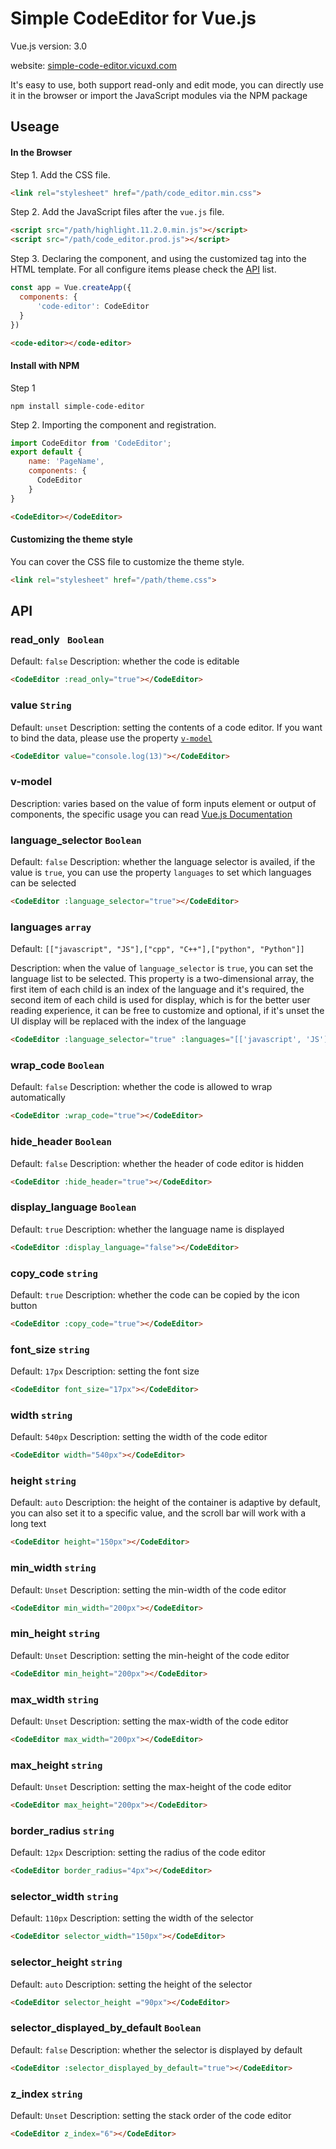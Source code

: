 # Simple CodeEditor for Vue.js



Vue.js version: 3.0

website: [simple-code-editor.vicuxd.com](simple-code-editor.vicuxd.com)

It's easy to use, both support read-only and edit mode, you can directly use it in the browser or import the JavaScript modules via the NPM package



## Useage

#### In the Browser

Step 1. Add the CSS file.

```html
<link rel="stylesheet" href="/path/code_editor.min.css">
```

Step 2. Add the JavaScript files after the `vue.js` file.

```html
<script src="/path/highlight.11.2.0.min.js"></script>
<script src="/path/code_editor.prod.js"></script>
```

Step 3. Declaring the component, and using the customized tag into the HTML template. For all configure items please check the [API](#api) list.

```javascript
const app = Vue.createApp({
  components: {
      'code-editor': CodeEditor
  }
})
```
```html
<code-editor></code-editor>
```



#### Install with NPM

Step 1

```shell
npm install simple-code-editor
```
Step 2. Importing the component and registration.
```javascript
import CodeEditor from 'CodeEditor';
export default {
    name: 'PageName',
    components: {
      CodeEditor
    }
}
```
```html
<CodeEditor></CodeEditor>
```



#### Customizing the theme style

You can cover the CSS file to customize the theme style.

```html
<link rel="stylesheet" href="/path/theme.css">
```



## API

### read_only ` Boolean`
Default:  `false`
Description: whether the code is editable

```html
<CodeEditor :read_only="true"></CodeEditor>
```



### value `String`

Default:  `unset`
Description: setting the contents of a code editor. If you want to bind the data, please use the property [`v-model`](#v-model)

```html
<CodeEditor value="console.log(13)"></CodeEditor>
```



### v-model

Description: varies based on the value of form inputs element or output of components, the specific usage you can read [Vue.js Documentation](https://v3.vuejs.org/api/directives.html#v-model)



### language_selector `Boolean`

Default:  `false`
Description: whether the language selector is availed, if the value is `true`, you can use the property `languages` to set which languages can be selected

```html
<CodeEditor :language_selector="true"></CodeEditor>
```





### languages `array`

Default: `[["javascript", "JS"],["cpp", "C++"],["python", "Python"]]`

Description: when the value of `language_selector` is `true`, you can set the language list to be selected. This property is a two-dimensional array, the first item of each child is an index of the language and it's required, the second item of each child is used for display, which is for the better user reading experience, it can be free to customize and optional, if it's unset the UI display will be replaced with the index of the language

```html
<CodeEditor :language_selector="true" :languages="[['javascript', 'JS'],['python', 'Python']]"></CodeEditor>
```



### wrap_code  `Boolean`

Default:  `false`
Description: whether the code is allowed to wrap automatically

```html
<CodeEditor :wrap_code="true"></CodeEditor>
```



### hide_header  `Boolean`

Default:  `false`
Description: whether the header of code editor is hidden

```html
<CodeEditor :hide_header="true"></CodeEditor>
```



### display_language  `Boolean`

Default:  `true`
Description: whether the language name is displayed

```html
<CodeEditor :display_language="false"></CodeEditor>
```



### copy_code  `string`

Default:  `true`
Description: whether the code can be copied by the icon button

```html
<CodeEditor :copy_code="true"></CodeEditor>
```



### font_size  `string`

Default:  `17px`
Description: setting the font size

```html
<CodeEditor font_size="17px"></CodeEditor>
```



### width  `string`

Default:  `540px`
Description: setting the width of the code editor

```html
<CodeEditor width="540px"></CodeEditor>
```



### height  `string`

Default:  `auto`
Description: the height of the container is adaptive by default, you can also set it to a specific value, and the scroll bar will work with a long text

```html
<CodeEditor height="150px"></CodeEditor>
```



### min_width  `string`

Default:  `Unset`
Description: setting the min-width of the code editor

```html
<CodeEditor min_width="200px"></CodeEditor>
```



### min_height  `string`

Default:  `Unset`
Description: setting the min-height of the code editor

```html
<CodeEditor min_height="200px"></CodeEditor>
```



### max_width  `string`

Default:  `Unset`
Description: setting the max-width of the code editor

```html
<CodeEditor max_width="200px"></CodeEditor>
```



### max_height  `string`

Default:  `Unset`
Description: setting the max-height of the code editor

```html
<CodeEditor max_height="200px"></CodeEditor>
```



### border_radius  `string`

Default:  `12px`
Description: setting the radius of the code editor

```html
<CodeEditor border_radius="4px"></CodeEditor>
```



### selector_width  `string`

Default:  `110px`
Description: setting the width of the selector

```html
<CodeEditor selector_width="150px"></CodeEditor>
```



### selector_height  `string`

Default:  `auto`
Description: setting the height  of the selector

```html
<CodeEditor selector_height ="90px"></CodeEditor>
```



### selector_displayed_by_default   `Boolean`

Default:  `false`
Description: whether the selector is displayed by default

```html
<CodeEditor :selector_displayed_by_default="true"></CodeEditor>
```



### z_index   `string`

Default:  `Unset`
Description: setting the stack order of the code editor

```html
<CodeEditor z_index="6"></CodeEditor>
```





